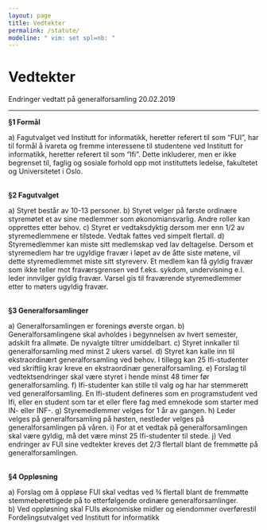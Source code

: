 ```yaml
---
layout: page
title: Vedtekter
permalink: /statute/
modeline: " vim: set spl=nb: "
---
```


# Vedtekter

Endringer vedtatt på generalforsamling 20.02.2019

---

**§1 Formål**

a) Fagutvalget ved Institutt for informatikk, heretter referert til som “FUI”, har til formål å ivareta og fremme interessene til studentene ved Institutt for informatikk, heretter referert til som “Ifi”. Dette inkluderer, men er ikke begrenset til, faglig og sosiale forhold opp mot instituttets ledelse, fakultetet og Universitetet i Oslo.
<br><br>

**§2 Fagutvalget**

a) Styret består av 10-13 personer. 
b) Styret velger på første ordinære styremøtet et av sine medlemmer som økonomiansvarlig. Andre roller kan opprettes etter behov.
c) Styret er vedtaksdyktig dersom mer enn 1/2 av styremedlemmene er tilstede. Vedtak fattes ved simpelt flertall.
d) Styremedlemmer kan miste sitt medlemskap ved lav deltagelse. Dersom et styremedlem har tre ugyldige fravær i løpet av de åtte siste møtene, vil dette styremedlemmet miste sitt styreverv. Et medlem kan få gyldig fravær som ikke teller mot fraværsgrensen ved f.eks. sykdom, undervisning e.l. leder innvilger gyldig fravær. Varsel gis til fraværende styremedlemmer etter to møters ugyldig fravær.
<br><br>

**§3 Generalforsamlinger**

a) Generalforsamlingen er forenings øverste organ.
b) Generalforsamlingene skal avholdes i begynnelsen av hvert semester, adskilt fra allmøte. De nyvalgte tiltrer umiddelbart.
c) Styret innkaller til generalforsamling med minst 2 ukers varsel.
d) Styret kan kalle inn til ekstraordinært generalforsamling ved behov. I tillegg kan 25 Ifi-studenter ved skriftlig krav kreve en ekstraordinær generalforsamling.
e) Forslag til vedtektsendringer skal være styret i hende minst 48 timer før generalforsamling.
f) Ifi-studenter kan stille til valg og har har stemmerett ved generalforsamling. En Ifi-student defineres som en programstudent ved Ifi, eller en student som tar et eller flere fag med emnekode som starter med IN- eller INF-. 
g) Styremedlemmer velges for 1 år av gangen.
h) Leder velges på generalforsamling på høsten, nestleder velges på generalforsamlingen på våren.
i) For at et vedtak på generalforsamlingen skal være gyldig, må det være minst 25 Ifi-studenter til stede. 
j) Ved endringer av FUI sine vedtekter kreves det 2/3 flertall blant de fremmøtte på generalforsamlingen.
<br><br>

**§4 Oppløsning​​**

a) ​Forslag om å oppløse FUI skal vedtas ved ¾ flertall blant de fremmøtte stemmeberettigede på to etterfølgende ordinære generalforsamlinger.  
b) Ved​​ oppløsning​​ skal​​ FUIs økonomiske​ ​midler​​ og ​​eiendommer​ ​overføres​​ til Fordelingsutvalget​​ ved​​ Institutt​​ for ​​informatikk


